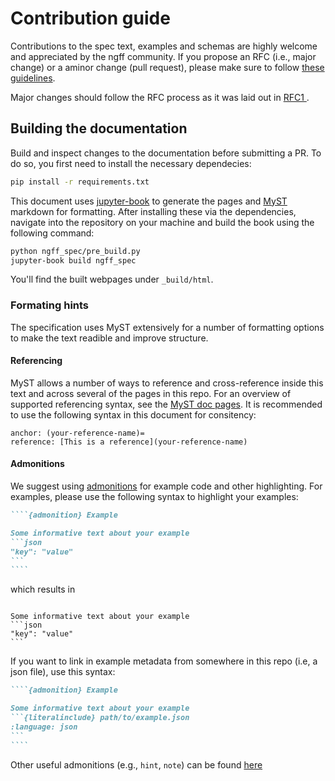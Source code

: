 # Contribution guide

Contributions to the spec text, examples and schemas are highly welcome and
appreciated by the ngff community. If you propose an RFC (i.e., major change)
or a aminor change (pull request), please make sure to follow [these guidelines](https://ngff.openmicroscopy.org/contributing/index.html).

Major changes should follow the RFC process as it was laid out in [RFC1 ](https://ngff.openmicroscopy.org/rfc/1/index.html).

## Building the documentation

Build and inspect changes to the documentation before submitting a PR. To do so, you first need
to install the necessary dependecies:

```bash
pip install -r requirements.txt
```

This document uses [jupyter-book](https://jupyterbook.org) to generate the pages and [MyST](https://mystmd.org)
markdown for formatting. After installing these via the dependencies, navigate into the repository on your machine
and build the book using the following command:

```bash
python ngff_spec/pre_build.py
jupyter-book build ngff_spec
```

You'll find the built webpages under `_build/html`.

### Formating hints

The specification uses MyST extensively for a number of formatting options to make the text
readible and improve structure.

#### Referencing

MyST allows a number of ways to reference and cross-reference inside this text and across
several of the pages in this repo. For an overview of supported referencing syntax, see the
[MyST doc pages](https://mystmd.org/guide/cross-references). It is recommended to use the
following syntax in this document for consitency:
```
anchor: (your-reference-name)=
reference: [This is a reference](your-reference-name)
```

#### Admonitions

We suggest using [admonitions](https://mystmd.org/guide/admonitions) for example code and
other highlighting. For examples, please use the following syntax to highlight your examples:

`````markdown
````{admonition} Example

Some informative text about your example
```json
"key": "value"
```
````
`````

which results in 

````{admonition} Example

Some informative text about your example
```json
"key": "value"
```
````

If you want to link in example metadata from somewhere in this repo (i.e, a json file),
use this syntax:

`````markdown
````{admonition} Example

Some informative text about your example
```{literalinclude} path/to/example.json
:language: json
```
````
`````

Other useful admonitions (e.g., `hint`, `note`) can be found [here](https://mystmd.org/guide/directives)
